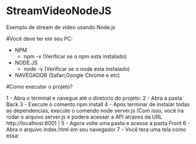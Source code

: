 # StreamVideoNodeJS
Exemplo de stream de video usando Node.js

#Você deve ter em seu PC:

- NPM
	- npm -v (Verificar se o npm esta instalado)
- NODE.JS
	- node -v (Verificar se o node esta instalado)
- NAVEGADOR (Safari,Google Chrome e etc)

#Como executar o projeto?

 1 - Abra o terminal e navegue até o diretorio do projeto:
 2 - Abra a pasta Back
 3 - Execute o comento npm install
 4 - Após terminar de instalar todas as dependencias, execute o comendo
 	 node server.js (Com isso, você ira rodar o arquivo server.js e podera acessar a API atraves da URL
 	 http://localhost:8001
 	 )
 5 - Agora volte uma pasta e acesse a pasta Front
 6 - Abra o arquivo index.html em seu navegador
 7 - Você tera uma tela como essa:
 